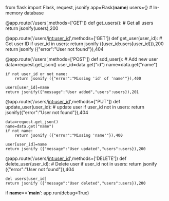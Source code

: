 from flask import Flask, request, jsonify
app=Flask(__name__)
users={}    # In-memory database

@app.route('/users',methods=['GET'])
def get_users():     # Get all users
    return jsonify(users),200

@app.route('/users/<int:user_id>',methods=['GET'])
def get_user(user_id):    # Get user ID
    if user_id in users:
        return jsonify ({user_id:users[user_id]}),200
    return jsonify ({"error":"User not found"}),404

@app.route('/users',methods=['POST'])
def sdd_user():     # Add new user
    data=request.get_json()
    user_id=data.get("id")
    name=data.get("name")

    if not user_id or not name:
        return jsonify ({"error":"Missing 'id' of 'name'"}),400

    users[user_id]=name
    return jsonify({"message":"User added","users":users}),201

@app.route('/users/<int:user_id>',methods=["PUT"])
def update_user(user_id):      # update user
    if user_id not in users:
        return jsonify({"error":"User not found"}),404

    data=request.get_json()
    name=data.get("name")
    if not name:
        return jsonify ({"error":"Missing 'name'"}),400

    user[user_id]=name
    return jsonify ({"message":"User updated","users":users}),200

@app.route('/users/<int:user_id>',methods=['DELETE'])
def delete_user(user_id):       # Delete user
    if user_id not in users:
        return jsonify ({"error":"User not found"}),404

    del users[user_id]
    return jsonify ({"message":"User deleted","users":users}),200
if __name__=='__main__':
    app.run(debug=True)
